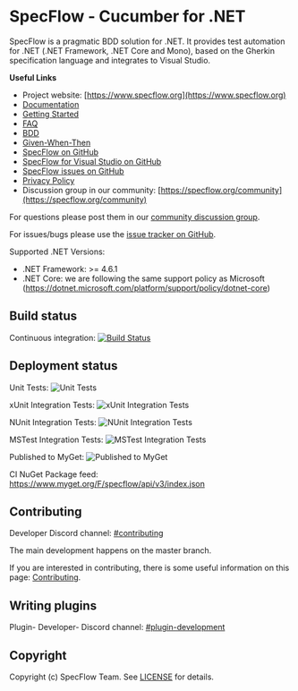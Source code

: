 # SpecFlow - Cucumber for .NET

SpecFlow is a pragmatic BDD solution for .NET. It provides test automation for .NET (.NET Framework, .NET Core and Mono), based on the Gherkin specification language and integrates to Visual Studio.


**Useful Links**
- Project website: [https://www.specflow.org](https://www.specflow.org)
- [Documentation](https://specflow.org/documentation/)
- [Getting Started](https://specflow.org/getting-started/)
- [FAQ](https://specflow.org/documentation/FAQ/)
- [BDD](https://specflow.org/learn/bdd/)
- [Given-When-Then](https://specflow.org/learn/given-when-then-with-style/)
- [SpecFlow on GitHub](https://github.com/SpecFlowOSS/SpecFlow)
- [SpecFlow for Visual Studio on GitHub](https://github.com/SpecFlowOSS/SpecFlow.VisualStudio)
- [SpecFlow issues on GitHub](https://github.com/SpecFlowOSS/SpecFlow/issues)
- [Privacy Policy](https://specflow.org/privacy-policy/)
- Discussion group in our community: [https://specflow.org/community](https://specflow.org/community) 


For questions please post them in our [community discussion group](https://support.specflow.org/hc/en-us/community/topics).

For issues/bugs please use the [issue tracker on GitHub](https://github.com/SpecFlowOSS/SpecFlow/issues).

Supported .NET Versions:

- .NET Framework: >= 4.6.1
- .NET Core: we are following the same support policy as Microsoft (<https://dotnet.microsoft.com/platform/support/policy/dotnet-core>)

## Build status
Continuous integration: [![Build Status](https://dev.azure.com/specflow/SpecFlow/_apis/build/status/SpecFlow.CI?branchName=master)](https://dev.azure.com/specflow/SpecFlow/_build/latest?definitionId=2&branchName=master)

## Deployment status

Unit Tests: ![Unit Tests](https://specflow.vsrm.visualstudio.com/_apis/public/Release/badge/4d755a95-f4b3-45f5-abb5-aeccc2b85d15/1/1)

xUnit Integration Tests: ![xUnit Integration Tests](https://specflow.vsrm.visualstudio.com/_apis/public/Release/badge/4d755a95-f4b3-45f5-abb5-aeccc2b85d15/1/2)

NUnit Integration Tests: ![NUnit Integration Tests](https://specflow.vsrm.visualstudio.com/_apis/public/Release/badge/4d755a95-f4b3-45f5-abb5-aeccc2b85d15/1/3)

MSTest Integration Tests: ![MSTest Integration Tests](https://specflow.vsrm.visualstudio.com/_apis/public/Release/badge/4d755a95-f4b3-45f5-abb5-aeccc2b85d15/1/4)

Published to MyGet: ![Published to MyGet](https://specflow.vsrm.visualstudio.com/_apis/public/Release/badge/4d755a95-f4b3-45f5-abb5-aeccc2b85d15/1/5)

CI NuGet Package feed: https://www.myget.org/F/specflow/api/v3/index.json

## Contributing

Developer Discord channel:
[#contributing](https://go.specflow.org/join-contributing-on-discord)

The main development happens on the master branch.

If you are interested in contributing, there is some useful information on this page: [Contributing](https://github.com/SpecFlowOSS/SpecFlow/blob/master/CONTRIBUTING.md).

## Writing plugins 

Plugin- Developer- Discord channel: [#plugin-development](https://go.specflow.org/join-plugin-development-on-discord)

## Copyright

Copyright (c) SpecFlow Team. See [LICENSE](https://go.specflow.org/license) for details.
